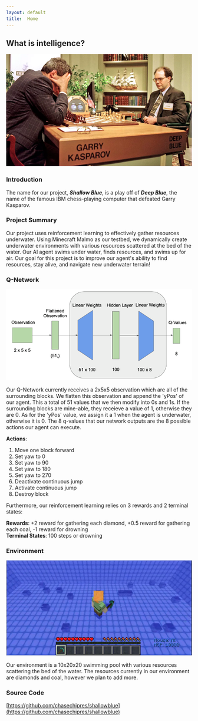 ```yaml
---
layout: default
title:  Home
---
```


## What is intelligence?

![Deep Blue](img/deepblue.jpeg)

### Introduction
The name for our project, ***Shallow Blue***, is a play off of ***Deep Blue***, the name of the famous IBM chess-playing computer that defeated Garry Kasparov.

### Project Summary
Our project uses reinforcement learning to effectively gather resources underwater. Using Minecraft Malmo as our testbed, we dynamically create underwater environments with various resources scattered at the bed of the water. Our AI agent swims under water, finds resources, and swims up for air. Our goal for this project is to improve our agent's ability to find resources, stay alive, and navigate new underwater terrain!

### Q-Network

![Q-Network](img/qNet.png)

Our Q-Network currently receives a 2x5x5 observation which are all of the surrounding blocks. We flatten this observation and append the 'yPos' of our agent. This a total of 51 values that we then modify into 0s and 1s. If the surrounding blocks are mine-able, they receieve a value of 1, otherwise they are 0. As for the 'yPos' value, we assign it a 1 when the agent is underwater, otherwise it is 0. The 8 q-values that our network outputs are the 8 possible actions our agent can execute.

**Actions**:

1. Move one block forward
2. Set yaw to 0
3. Set yaw to 90
4. Set yaw to 180
5. Set yaw to 270
6. Deactivate continuous jump
7. Activate continuous jump
8. Destroy block

Furthermore, our reinforcement learning relies on 3 rewards and 2 terminal states:

**Rewards**: +2 reward for gathering each diamond, +0.5 reward for gathering each coal, -1 reward for drowning<br>
**Terminal States**: 100 steps or drowning

### Environment

![Environment](img/environment.png)

Our environment is a 10x20x20 swimming pool with various resources scattering the bed of the water. The resources currently in our environment are diamonds and coal, however we plan to add more.

### Source Code
[https://github.com/chasechipres/shallowblue](https://github.com/chasechipres/shallowblue)
